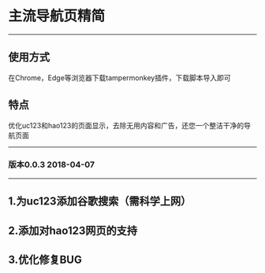 # 主流导航页精简

***

## 使用方式

在Chrome，Edge等浏览器下载tampermonkey插件，下载脚本导入即可

## 特点

优化uc123和hao123的页面显示，去除无用内容和广告，还您一个整洁干净的导航页面

***
### 版本0.0.3 2018-04-07
-------------
1.为uc123添加谷歌搜索（需科学上网）
-------------
2.添加对hao123网页的支持
-------------
3.优化修复BUG
-------------
